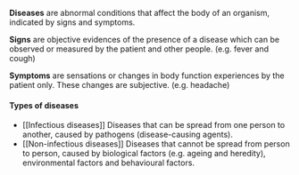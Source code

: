 **Diseases** are abnormal conditions that affect the body of an organism, indicated by signs and symptoms.

**Signs** are objective evidences of the presence of a disease which can be observed or measured by the patient and other people. (e.g. fever and cough)

**Symptoms** are sensations or changes in body function experiences by the patient only. These changes are subjective. (e.g. headache)

#### Types of diseases

- [[Infectious diseases]]
  Diseases that can be spread from one person to another, caused by pathogens (disease-causing agents).
- [[Non-infectious diseases]]
  Diseases that cannot be spread from person to person, caused by biological factors (e.g. ageing and heredity), environmental factors and behavioural factors.
